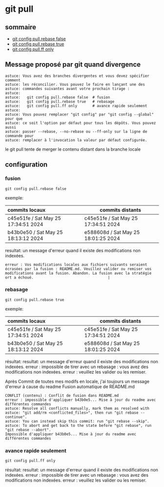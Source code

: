 # git pull

## sommaire
- [git config pull.rebase false](#git-config-pull.rebase-false)
- [git config pull.rebase true](#git-config-pull.rebase-true)
- [git config pull.ff only](#git-config-pull.ff-only)

## Message proposé par git quand divergence

``` 
astuce: Vous avez des branches divergentes et vous devez spécifier comment
astuce: les réconcilier. Vous pouvez le faire en lançant une des
astuce: commandes suivantes avant votre prochain tirage :
astuce: 
astuce:   git config pull.rebase false  # fusion
astuce:   git config pull.rebase true   # rebasage
astuce:   git config pull.ff only       # avance rapide seulement
astuce: 
astuce: Vous pouvez remplacer "git config" par "git config --global" pour que
astuce: ce soit l'option par défaut pour tous les dépôts. Vous pouvez aussi
astuce: passer --rebase, --no-rebase ou --ff-only sur la ligne de commande pour
astuce: remplacer à l'invocation la valeur par défaut configurée.
``` 

le git pull tente de merger le contenu distant dans la branche locale

## configuration 

### fusion

```
git config pull.rebase false
```
exemple: 

| commits locaux| commits distants |
|:--------------|------------------|
| c45e51fe / Sat May 25 17:34:51 2024|c45e51fe / Sat May 25 17:34:51 2024|
| b43b0e50  / Sat May 25 18:13:12 2024|e588608d / Sat May 25 18:01:25 2024|

resultat: un message d'erreur quand il existe des modifications non indexées. 

```
erreur : Vos modifications locales aux fichiers suivants seraient écrasées par la fusion : README.md. Veuillez valider ou remiser vos modifications avant la fusion. Abandon. La fusion avec la stratégie ort a échoué.                                  |
```
### rebasage

```
git config pull.rebase true
```
exemple: 

| commits locaux| commits distants |
|:--------------|------------------|
| c45e51fe / Sat May 25 17:34:51 2024|c45e51fe / Sat May 25 17:34:51 2024|
| b43b0e50  / Sat May 25 18:13:12 2024|e588608d / Sat May 25 18:01:25 2024|

résultat: resultat: un message d'erreur quand il existe des modifications non indexées. 
erreur : impossible de tirer avec un rebasage : vous avez des modifications non indexées.
erreur : veuillez les valider ou les remiser.

Après Commit de toutes mes modifs en locale, j'ai toujours un message d'erreur à cause du readme
Fusion automatique de README.md
```
CONFLIT (contenu) : Conflit de fusion dans README.md
erreur : impossible d'appliquer b43b0e5... Mise à jour du readme avec différentes commandes
astuce: Resolve all conflicts manually, mark them as resolved with
astuce: "git add/rm <conflicted_files>", then run "git rebase --continue".
astuce: You can instead skip this commit: run "git rebase --skip".
astuce: To abort and get back to the state before "git rebase", run "git rebase --abort".
Impossible d'appliquer b43b0e5... Mise à jour du readme avec différentes commandes
```

### avance rapide seulement

```
git config pull.ff only
```
résultat: resultat: un message d'erreur quand il existe des modifications non indexées. 
erreur : impossible de tirer avec un rebasage : vous avez des modifications non indexées.
erreur : veuillez les valider ou les remiser.